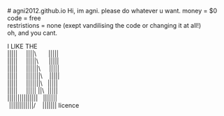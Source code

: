 #&nbsp;agni2012.github.io
Hi,&nbsp;im&nbsp;agni.&nbsp;please&nbsp;do&nbsp;whatever&nbsp;u&nbsp;want.
money&nbsp;=&nbsp;$0&nbsp;
code&nbsp;=&nbsp;free
restristions&nbsp;=&nbsp;none&nbsp;(exept&nbsp;vandilising&nbsp;the&nbsp;code&nbsp;or&nbsp;changing&nbsp;it&nbsp;at&nbsp;all!)
oh,&nbsp;and&nbsp;you&nbsp;cant.


I&nbsp;LIKE&nbsp;THE
<br>
|||||&nbsp;&nbsp;&nbsp;&nbsp;&nbsp;||||\ &nbsp;&nbsp;&nbsp;&nbsp;&nbsp;&nbsp;|||||<br>
|||||&nbsp;&nbsp;&nbsp;&nbsp;&nbsp;|||||\ &nbsp;&nbsp;&nbsp;&nbsp;&nbsp;|||||<br>
|||||&nbsp;&nbsp;&nbsp;&nbsp;&nbsp;||||||\ &nbsp;&nbsp;&nbsp;&nbsp;|||||<br>
|||||&nbsp;&nbsp;&nbsp;&nbsp;&nbsp;|||||||\ &nbsp;&nbsp;&nbsp;|||||<br>
|||||&nbsp;&nbsp;&nbsp;&nbsp;&nbsp;|||||\||\ &nbsp;&nbsp;|||||<br>
|||||&nbsp;&nbsp;&nbsp;&nbsp;&nbsp;|||||&nbsp;\||\ &nbsp;|||||<br>
||||||||||||||| &nbsp;&nbsp;\||\|||||<br>
&nbsp;\||||||||||||/ &nbsp;&nbsp;&nbsp;\|||||||&nbsp;licence<br>
